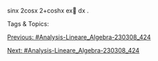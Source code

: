 sinx
2cosx
2+coshx
ex
dx .

   Tags & Topics:
   

[Previous: #Analysis-Lineare_Algebra-230308_424](Analysis-Lineare_Algebra-230308_424.md)

[Next: #Analysis-Lineare_Algebra-230308_424](Analysis-Lineare_Algebra-230308_424.md)